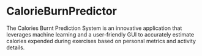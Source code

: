 # CalorieBurnPredictor
The Calories Burnt Prediction System is an innovative application that leverages machine learning and a user-friendly GUI to accurately estimate calories expended during exercises based on personal metrics and activity details.
